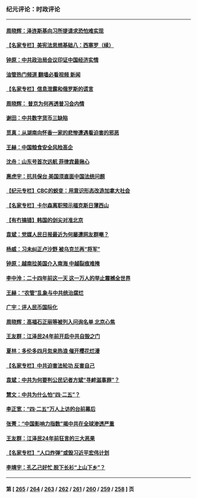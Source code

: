 ### 纪元评论：时政评论
---
#### [周晓辉：泽连斯基向习所提请求恐怕难实现](../../pages/nsc1025/n13984585.md?04300330) 
#### [【名家专栏】美宪法思想基础八：西塞罗（续）](../../pages/nsc1025/n13980559.md?04300330) 
#### [钟原：中共政治局会议印证中国经济实情](../../pages/nsc1025/n13984267.md?04300330) 
#### [油管热门频道 翻墙必看视频 新闻](ok?04300330)
#### [【名家专栏】信息泄露和俄罗斯的谎言](../../pages/nsc1025/n13983694.md?04300330) 
#### [周晓辉： 普京为何再透普习会内情](../../pages/nsc1025/n13983939.md?04300330) 
#### [谢田：中共数字货币三缺陷](../../pages/nsc1025/n13983683.md?04300330) 
#### [觅真：从湖南向怀香一家的悲惨遭遇看迫害的邪恶](../../pages/nsc1025/n13983568.md?04300330) 
#### [王赫：中国粮食安全风险高企](../../pages/nsc1025/n13983428.md?04300330) 
#### [沈舟：山东号首次远航 菲律宾最揪心](../../pages/nsc1025/n13983275.md?04300330) 
#### [惠虎宇：抗共保台 美国须直面中国法统问题](../../pages/nsc1025/n13983069.md?04300330) 
#### [【纪元专栏】CBC的蜕变：用意识形态改造加拿大社会](../../pages/nsc1025/n13983163.md?04300330) 
#### [【名家专栏】卡尔森离职预示福克斯日薄西山](../../pages/nsc1025/n13982824.md?04300330) 
#### [【有冇搞错】韩国的剑尖对准北京](../../pages/nsc1025/n13982862.md?04300330) 
#### [袁斌：党媒人民日报最近为何屡遭网友群嘲？](../../pages/nsc1025/n13982611.md?04300330) 
#### [杨威：习未纠正卢沙野 被乌克兰再“将军”](../../pages/nsc1025/n13982512.md?04300330) 
#### [钟原：越南拉美国介入南海 中越裂痕难掩](../../pages/nsc1025/n13982521.md?04300330) 
#### [李中泠：二十四年前这一天 这一万人的举止震撼全世界](../../pages/nsc1025/n13982474.md?04300330) 
#### [王赫：“农管”乱象与中共统治腐烂](../../pages/nsc1025/n13982457.md?04300330) 
#### [广宇：评人民币国际化](../../pages/nsc1025/n13982437.md?04300330) 
#### [周晓辉：高福石正丽等被列入问询名单 北京心焦](../../pages/nsc1025/n13982369.md?04300330) 
#### [王友群：江泽民24年前开启中共自毁之门](../../pages/nsc1025/n13982395.md?04300330) 
#### [夏林：多伦多四月忽来热浪 催开樱花烂漫](../../pages/nsc1025/n13982339.md?04300330) 
#### [【名家专栏】中共迫害法轮功 反害自己](../../pages/nsc1025/n13982153.md?04300330) 
#### [袁斌：中共为何要判公民记者方斌“寻衅滋事罪”？](../../pages/nsc1025/n13982083.md?04300330) 
#### [慧文：中共为什么怕“四·二五”？](../../pages/nsc1025/n13982002.md?04300330) 
#### [李正宽：“四‧二五”万人上访的台前幕后](../../pages/nsc1025/n13981939.md?04300330) 
#### [张菁：“中国影响力指数”揭中共在全球渗透严重](../../pages/nsc1025/n13981583.md?04300330) 
#### [王友群：江泽民24年前狂言的三大恶果](../../pages/nsc1025/n13981556.md?04300330) 
#### [【名家专栏】“人口炸弹”或毁习近平宏伟计划](../../pages/nsc1025/n13979311.md?04300330) 
#### [李靖宇：孔乙己好忙 脱下长衫“上山下乡”？](../../pages/nsc1025/n13981399.md?04300330) 

---
#### 第 [ [265](./265.md?04300330) / [264](./264.md?04300330) / [263](./263.md?04300330) / [262](./262.md?04300330) / [261](./261.md?04300330) / [260](./260.md?04300330) / [259](./259.md?04300330) / [258](./258.md?04300330) ] 页
